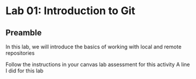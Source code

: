 # Lab 01: Introduction to Git

## Preamble

In this lab, we will introduce the basics of working with local and remote repositories

Follow the instructions in your canvas lab assessment for this activity
 A line I did for this lab
